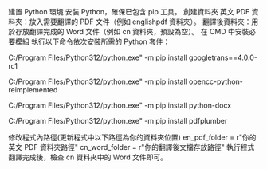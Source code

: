建置 Python 環境
安裝 Python，確保已包含 pip 工具。
創建資料夾
英文 PDF 資料夾：放入需要翻譯的 PDF 文件（例如 englishpdf 資料夾）。
翻譯後資料夾：用於存放翻譯完成的 Word 文件（例如 cn 資料夾，預設為空）。
在 CMD 中安裝必要模組
執行以下命令依次安裝所需的 Python 套件：

C:/Program Files/Python312/python.exe" -m pip install googletrans==4.0.0-rc1

C:/Program Files/Python312/python.exe" -m pip install opencc-python-reimplemented

C:/Program Files/Python312/python.exe" -m pip install python-docx

C:/Program Files/Python312/python.exe" -m pip install pdfplumber

修改程式內路徑(更新程式中以下路徑為你的資料夾位置)
en_pdf_folder = r"你的英文 PDF 資料夾路徑"
cn_word_folder = r"你的翻譯後文檔存放路徑"
執行程式
翻譯完成後，檢查 cn 資料夾中的 Word 文件即可。


